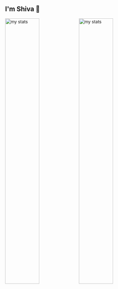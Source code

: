 ## I'm Shiva 👋
<!--
[![Shiva's GitHub stats](https://github-readme-stats.vercel.app/api?username=ShivaKoushik33&show_icons=true)](https://github.com/ShivaKoushik33/github-readme-stats&show_icons=true)

[![Top Langs](https://github-readme-stats.vercel.app/api/top-langs/?username=ShivaKoushik33&layout=compact)](https://github.com/ShivaKoushik33/github-readme-stats&layout=compact)
-->

<img alt="my stats" align ="left" width="47%" src="https://github-readme-stats.vercel.app/api?username=ShivaKoushik33&show_icons=true"/>


<img alt="my stats" align ="left" width="47%" src="https://github-readme-stats.vercel.app/api/top-langs/?username=ShivaKoushik33&layout=compact"/>
